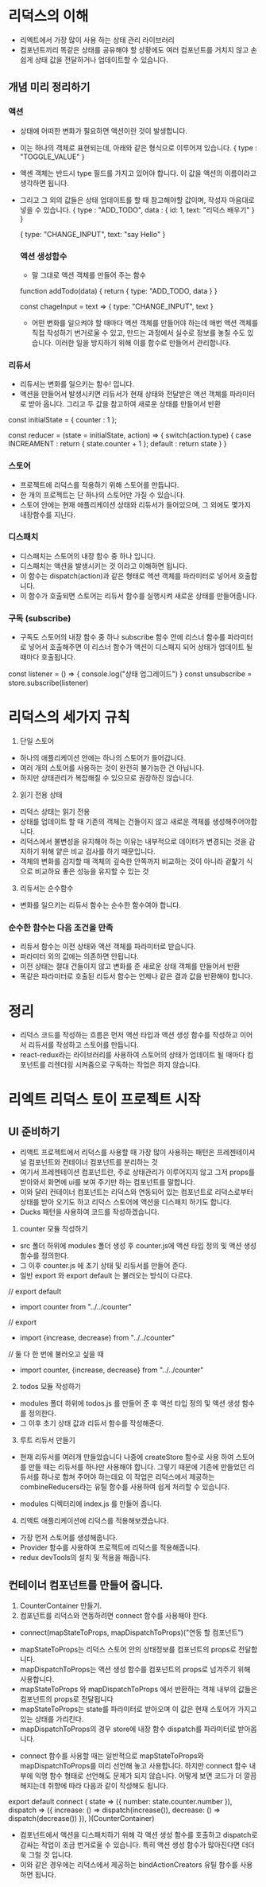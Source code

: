 # 리덕스의 이해

- 리엑트에서 가장 많이 사용 하는 상태 관리 라이브러리
- 컴포넌트끼리 똑같은 상태를 공유해야 할 상황에도 여러 컴포넌트를 거치지 않고 손쉽게 상태 값을 전달하거나 업데이트할 수 있습니다.

## 개념 미리 정리하기

### 액션

- 상태에 어떠한 변화가 필요하면 액션이란 것이 발생합니다.
- 이는 하나의 객체로 표현되는데, 아래와 같은 형식으로 이루어져 있습니다.
  {
  type : "TOGGLE_VALUE"
  }

- 액센 객체는 반드시 type 필드를 가지고 있어야 합니다. 이 값을 액션의 이름이라고 생각하면 됩니다.
- 그리고 그 외의 값들은 상태 업데이트를 할 때 참고해야할 값이며, 작성자 마음대로 넣을 수 있습니다.
  {
  type : "ADD_TODO",
  data : {
  id: 1,
  text: "리덕스 배우기"
  }
  }

  {
  type: "CHANGE_INPUT",
  text: "say Hello"
  }

  ### 액션 생성함수

  - 말 그대로 액션 객체를 만들어 주는 함수

  function addTodo(data) {
  return {
  type: "ADD_TODO,
  data
  }
  }

  const chageInput = text => {
  type: "CHANGE_INPUT",
  text
  }

  - 어떤 변화를 일으켜야 할 때마다 액션 객체를 만들어야 하는데 매번 액션 객체를 직접 작성하기 번거로울 수 있고,
    만드는 과정에서 실수로 정보를 놓칠 수도 있습니다. 이러한 일을 방지하기 위해 이를 함수로 만들어서 관리합니다.

### 리듀서

- 리듀서는 변화를 일으키는 함수! 입니다.
- 액션을 만들어서 발생시키면 리듀서가 현재 상태와 전달받은 액션 객체를 파라미터로 받아 옵니다. 그리고 두 값을 참고하여 새로운 상태를 만들어서 반환

const initialState = {
counter : 1
};

const reducer = (state = initialState, action) => {
switch(action.type) {
case INCREAMENT :
return {
state.counter + 1
};
default :
return state
}
}

### 스토어

- 프로젝트에 리덕스를 적용하기 위해 스토어를 만듭니다.
- 한 개의 프로젝트는 단 하나의 스토어만 가질 수 있습니다.
- 스토어 안에는 현재 애플리케이션 상태와 리듀서가 들어있으며, 그 외에도 몇가지 내장함수를 지닌다.

### 디스패치

- 디스패치는 스토어의 내장 함수 중 하나 입니다.
- 디스패치는 액션을 발생시키는 것 이라고 이해하면 됩니다.
- 이 함수는 dispatch(action)과 같은 형태로 액션 객체를 파라미터로 넣어서 호출합니다.
- 이 함수가 호출되면 스토어는 리듀서 함수를 실행시켜 새로운 상태를 만들어줍니다.

### 구독 (subscribe)

- 구독도 스토어의 내장 함수 중 하나 subscribe 함수 안에 리스너 함수를 파라미터로 넣어서 호출해주면 이 리스너 함수가 액션이 디스패지 되어 상태가 업데이트 될 때마다 호출됩니다.

const listener = () => {
console.log("상태 업그레이드")
}
const unsubscribe = store.subscribe(listener)

# 리덕스의 세가지 규칙

1. 단일 스토어

- 하나의 애플리케이션 안에는 하나의 스토어가 들어갑니다.
- 여러 개의 스토어를 사용하는 것이 완전히 불가능한 건 아닙니다.
- 하지만 상태관리가 복잡해질 수 있으므로 권장하진 않습니다.

2. 읽기 전용 상태

- 리덕스 상태는 읽기 전용
- 상태를 업데이트 할 때 기존의 객체는 건들이지 않고 새로운 객체를 생성해주어야합니다.
- 리덕스에서 불변성을 유지해야 하는 이유는 내부적으로 데이터가 변경되는 것을 감지하기 위해 얕은 비교 검사를 하기 때문입니다.
- 객체의 변화를 감지할 때 객체의 깊숙한 안쪽까지 비교하는 것이 아니라 겉핥기 식으로 비교하요 좋은 성능을 유지할 수 있는 것

3. 리듀서는 순수함수

- 변화를 일으키는 리듀서 함수는 순수한 함수여야 합니다.

### 순수한 함수는 다음 조건을 만족

- 리듀서 함수는 이전 상태와 액션 객체를 파라미터로 받습니다.
- 파라미터 외의 값에는 의존하면 안됩니다.
- 이전 상태는 절대 건들이지 않고 변화를 준 새로운 상태 객체를 만들어서 반환
- 똑같은 파라미터로 호출된 리듀서 함수는 언제나 같은 결과 값을 반환해야 합니다.

# 정리

- 리덕스 코드를 작성하는 흐름은 먼저 액션 타입과 액션 생성 함수를 작성하고 이어서 리듀서를 작성하고 스토어를 만듭니다.
- react-redux라는 라이브러리를 사용하여 스토어의 상태가 업데이트 될 때마다 컴포넌트를 리렌더링 시켜줌으로 구독하는 작업은 하지 않습니다.

# 리엑트 리덕스 토이 프로젝트 시작

## UI 준비하기

- 리액트 프로젝트에서 리덕스를 사용할 때 가장 많이 사용하는 패턴은 프레젠테이셔널 컴포넌트와 컨테이너 컴포넌트를 분리하는 것
- 여기서 프레젠테이션 컴포넌트란, 주로 상태관리가 이루어지지 않고 그저 props를 받아와서 화면에 ui를 보여 주기만 하는 컴포넌트를 말합니다.
- 이와 달리 컨테이너 컴포넌트는 리덕스와 연동되어 있는 컴포넌트로 리덕스로부터 상태를 받아 오기도 하고 리덕스 스토어에 액션을 디스패치 하기도 합니다.
- Ducks 패턴을 사용하여 코드를 작성하겠습니다.

1. counter 모듈 작성하기

- src 폴더 하위에 modules 폴더 생성 후 counter.js에 액션 타입 정의 및 액션 생성 함수를 정의한다.
- 그 이후 counter.js 에 초기 상태 및 리듀서를 만들어 준다.
- 일반 export 와 export default 는 불러오는 방식이 다르다.

// export default

- import counter from "../../counter"

// export

- import {increase, decrease} from "../../counter"

// 둘 다 한 번에 불러오고 싶을 때

- import counter, {increase, decrease} from "../../counter"

2. todos 모듈 작성하기

- modules 폴더 하위에 todos.js 를 만들어 준 후 액션 타입 정의 및 액션 생성 함수를 정의한다.
- 그 이후 초기 상태 값과 리듀서 함수를 작성해준다.

3. 루트 리듀서 만들기

- 현재 리듀서를 여러개 만들었습니다 나중에 createStore 함수로 사용 하여 스토어를 만들 때는 리듀서를 하나만 사용해야 합니다. 그렇기 때문에 기존에 만들었던 리듀서를 하나로 합쳐 주어야 하는데요
  이 작업은 리덕스에서 제공하는 combineReducers라는 유틸 함수를 사용하여 쉽게 처리할 수 있습니다.

- modules 디렉터리에 index.js 를 만들어 줍니다.

4. 리액트 애플리케이션에 리덕스를 적용해보겠습니다.

- 가장 먼저 스토어를 생성해줍니다.
- Provider 함수를 사용하여 프로잭트에 리덕스를 적용해줍니다.
- redux devTools의 설치 및 적용을 해줍니다.

## 컨테이너 컴포넌트를 만들어 줍니다.

1. CounterContainer 만들기.
2. 컴포넌트를 리덕스와 연동하려면 connect 함수를 사용해야 한다.

- connect(mapStateToProps, mapDispatchToProps)("연동 할 컴포넌트")

* mapStateToProps는 리덕스 스토어 안의 상태정보를 컴포넌트의 props로 전달합니다.
* mapDispatchToProps는 액션 생성 함수를 컴포넌트의 props로 넘겨주기 위해 사용합니다.
* mapStateToProps 와 mapDispatchToProps 에서 반환하는 객체 내부의 값들은 컴포넌트의 props로 전달됩니다
* mapStateToProps는 state를 파라미터로 받아오며 이 값은 현재 스토어가 가지고 있는 상태를 가리킨다.
* mapDispatchToProps의 경우 store에 내장 함수 dispatch를 파라미터로 받아옵니다.

- connect 함수를 사용할 때는 일반적으로 mapStateToProps와mapDispatchToProps를 미리 선언해 놓고 사용합니다. 하지만 connect 함수 내부에 익명 함수 형태로 선언해도 문제가 되지 않습니다. 어떻게 보면 코드가 더 깔끔해지는데 취향에 따라 다음과 같이 작성해도 됩니다.

export default connect (
state => ({
number: state.counter.number
}),
dispatch => ({
increase: () => dispatch(increase()),
decrease: () => dispatch(decrease())
}),
)(CounterContainer)

- 컴포넌트에서 액션을 디스패치하기 위해 각 액션 생성 함수를 호출하고 dispatch로 감싸는 작업이 조금 번거로울 수 있습니다. 특히 액션 생성 함수가 많아진다면 더더욱 그럴 것 입니다.
- 이와 같은 경우에는 리덕스에서 제공하는 bindActionCreators 유틸 함수를 사용하면 됩니다.
